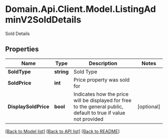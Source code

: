 # Domain.Api.Client.Model.ListingAdminV2SoldDetails
Sold Details
## Properties

Name | Type | Description | Notes
------------ | ------------- | ------------- | -------------
**SoldType** | **string** | Sold Type | 
**SoldPrice** | **int** | Price property was sold for | 
**DisplaySoldPrice** | **bool** | Indicates how the price will be displayed for free to the general public, default to true if value not provided | [optional] 

[[Back to Model list]](../README.md#documentation-for-models) [[Back to API list]](../README.md#documentation-for-api-endpoints) [[Back to README]](../README.md)

